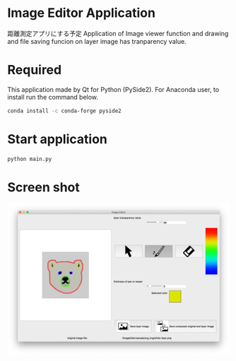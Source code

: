 # Image Editor Application
距離測定アプリにする予定
Application of Image viewer function and drawing and file saving funcion on layer image has tranparency value.  


# Required
This application made by Qt for Python (PySide2).
For Anaconda user, to install run the command below.

```bash
conda install -c conda-forge pyside2
```

# Start application

```bash
python main.py
```

# Screen shot
![](./readme_img/Application_Screenshot.png)
